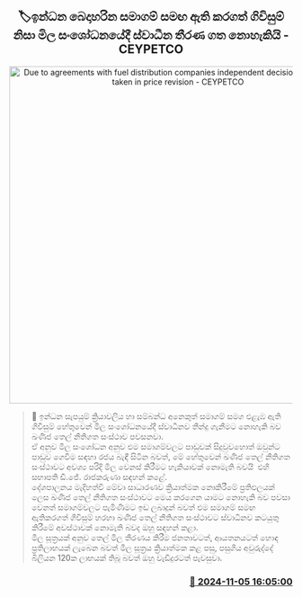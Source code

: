 <p align='center'><b><h2 align='center' title='Due to agreements with fuel distribution companies independent decisions cannot be taken in price revision - CEYPETCO'>🏷ඉන්ධන බෙදාහරින සමාගම් සමඟ ඇති කරගත් ගිවිසුම් නිසා මිල සංශෝධනයේදී ස්වාධීන තීරණ ගත නොහැකියි - CEYPETCO</h2></b></p>
<p align='center'><img src='https://helakuru.sgp1.cdn.digitaloceanspaces.com/esana/images/lib/ceo-chire.jpg' width='600' alt='Due to agreements with fuel distribution companies independent decisions cannot be taken in price revision - CEYPETCO'></p>

>📝 ඉන්ධන සැපයුම් ක්‍රියාවලිය හා සම්බන්ධ අනෙකුත් සමාගම් සමග එළැඹ ඇති ගිවිසුම් හේතුවෙන් මිල සංශෝධනයේදී ස්වාධීනව තීන්දු ගැනීමට නොහැකි බව ඛණිජ තෙල් නීතිගත සංස්ථාව පවසනවා.<br>ඒ අනුව මිල සංශෝධන අනුව එම සමාගම්වලට පාඩුවක් සිදුවුවහොත් ඔවුන්ට පාඩුව ගෙවීම සඳහා රජය බැඳී සිටින බවත්, මේ හේතුවෙන් ඛණිජ තෙල් නීතිගත සංස්ථාවට අවශ්‍ය පරිදි මිල වෙනස් කිරීමට හැකියාවක් නොමැති බවයි  එහි සභාපති ඩී.ජේ. රාජකරුණා සඳහන් කළේ.<br>දේශපාලනය මැදිහත්වී මේවා සාධාරණව ක්‍රියාත්මක නොකිරීමේ ප්‍රතිඵලයක් ලෙස ඛණිජ තෙල් නීතිගත සංස්ථාවට මෙය කරගෙන යාමට නොහැකි බව පවසා වෙනත් සමාගම්වලට පැමිණීමට ඉඩ ලබාදුන් බවත් එම සමාගම් සමඟ ඇතිකරගත් ගිවිසුම් හරහා ඛණිජ තෙල් නීතිගත සංස්ථාවට ස්වාධීනව කටයුතු කිරීමේ අවස්ථාවක් නොමැති බවද ඔහු සඳහන් කළා.<br>මිල සූත්‍රයක් අනුව තෙල් මිල තීරණය කිරීම ජනතාවටත්, ආයතනයටත් හොඳ ප්‍රතිලාභයක් ලැබෙන බවත් මිල සූත්‍රය ක්‍රියාත්මක කළ පසු, පසුගිය අවුරුද්දේ බිලියන 120ක ලාභයක් තිබූ බවත් ඔහු වැඩිදුරටත් පැවසුවා.<br>

<h3 align='right'><a href='https://www.helakuru.lk/esana/p/104758/'>📅 2024-11-05 16:05:00</a></h3>
